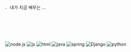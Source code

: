 <summary>
  <img src="https://raw.githubusercontent.com/Tarikul-Islam-Anik/Animated-Fluent-Emojis/master/Emojis/Hand%20gestures/Eyes.png" alt="Eyes" width="2%" /> 내가 지금 배우는 ... 
</summary>
   <br>

![node.js](https://img.shields.io/badge/Node.js-339933?style=for-the-badge&logo=Node.js&logoColor=white)
![js](https://img.shields.io/badge/JavaScript-F7DF1E?style=for-the-badge&logo=JavaScript&logoColor=white) ![html](https://img.shields.io/badge/HTML5-E34F26?style=for-the-badge&logo=html5&logoColor=white) 
![java](https://img.shields.io/badge/Java-ED8B00?style=for-the-badge&logo=openjdk&logoColor=white)  ![spring](https://img.shields.io/badge/Spring-6DB33F?style=for-the-badge&logo=spring&logoColor=white) 
![Django](https://img.shields.io/badge/Django-092E20?style=for-the-badge&logo=Django&logoColor=white)  ![python](https://img.shields.io/badge/Python-14354C?style=for-the-badge&logo=python&logoColor=white) 

